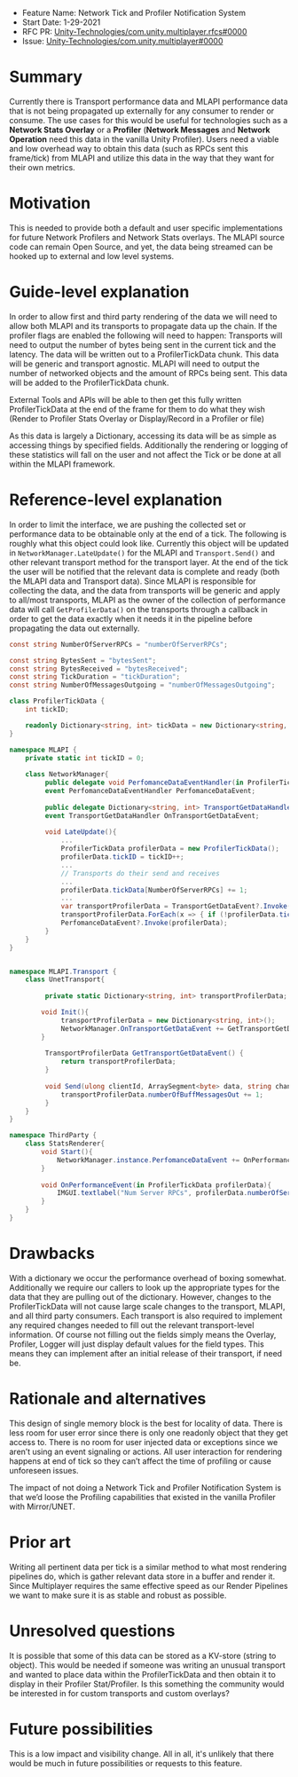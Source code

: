 - Feature Name: Network Tick and Profiler Notification System
- Start Date: 1-29-2021
- RFC PR: [Unity-Technologies/com.unity.multiplayer.rfcs#0000](https://github.com/Unity-Technologies/com.unity.multiplayer.rfcs/pull/0000)
- Issue: [Unity-Technologies/com.unity.multiplayer#0000](https://github.com/Unity-Technologies/com.unity.multiplayer/issues/0000)

# Summary
[summary]: #summary

Currently there is Transport performance data and MLAPI performance data that is not being propagated up externally for any consumer to render or consume. The use cases for this would be useful for technologies such as a **Network Stats Overlay** or a **Profiler** (**Network Messages** and **Network Operation** need this data in the vanilla Unity Profiler). Users need a viable and low overhead way to obtain this data (such as RPCs sent this frame/tick) from MLAPI and utilize this data in the way that they want for their own metrics.

# Motivation
[motivation]: #motivation

This is needed to provide both a default and user specific implementations for future Network Profilers and Network Stats overlays. The MLAPI source code can remain Open Source, and yet, the data being streamed can be hooked up to external and low level systems.

# Guide-level explanation
[guide-level-explanation]: #guide-level-explanation

In order to allow first and third party rendering of the data we will need to allow both MLAPI and its transports to propagate data up the chain. 
If the profiler flags are enabled the following will need to happen: 
Transports will need to output the number of bytes being sent in the current tick and the latency. The data will be written out to a ProfilerTickData chunk. This data will be generic and transport agnostic.
MLAPI will need to output the number of networked objects and the amount of RPCs being sent. This data will be added to the ProfilerTickData chunk.

External Tools and APIs will be able to then get this fully written ProfilerTickData at the end of the frame for them to do what they wish (Render to Profiler Stats Overlay or Display/Record in a Profiler or file)

As this data is largely a Dictionary, accessing its data will be as simple as accessing things by specified fields. Additionally the rendering or logging of these statistics will fall on the user and not affect the Tick or be done at all within the MLAPI framework.

# Reference-level explanation
[reference-level-explanation]: #reference-level-explanation


In order to limit the interface, we are pushing the collected set or performance data to be obtainable only at the end of a tick. The following is roughly what this object could look like. Currently this object will be updated in ```NetworkManager.LateUpdate()``` for the MLAPI and ```Transport.Send()``` and other relevant transport method for the transport layer. At the end of the tick the user will be notified that the relevant data is complete and ready (both the MLAPI data and Transport data). Since MLAPI is responsible for collecting the data, and the data from transports will be generic and apply to all/most transports, MLAPI as  the owner of the collection of performance data will call ```GetProfilerData()``` on the transports through a callback in order to get the data exactly when it needs it in the pipeline before propagating the data out externally.

```cs
const string NumberOfServerRPCs = "numberOfServerRPCs";

const string BytesSent = "bytesSent";
const string BytesReceived = "bytesReceived";
const string TickDuration = "tickDuration";
const string NumberOfMessagesOutgoing = "numberOfMessagesOutgoing";

class ProfilerTickData {
    int tickID;

    readonly Dictionary<string, int> tickData = new Dictionary<string, int>();
}

namespace MLAPI {
    private static int tickID = 0;
    
    class NetworkManager{
         public delegate void PerfomanceDataEventHandler(in ProfilerTickData profilerData);
         event PerfomanceDataEventHandler PerfomanceDataEvent;
         
         public delegate Dictionary<string, int> TransportGetDataHandler();
         event TransportGetDataHandler OnTransportGetDataEvent;
         
         void LateUpdate(){
             ...
             ProfilerTickData profilerData = new ProfilerTickData();
             profilerData.tickID = tickID++;
             ...
             // Transports do their send and receives
             ...
             profilerData.tickData[NumberOfServerRPCs] += 1;
             ...
             var transportProfilerData = TransportGetDataEvent?.Invoke();
             transportProfilerData.ForEach(x => { if (!profilerData.tickData.ContainsKey(x.Key)) profilerData.tickData.Add(x.Key, x.Value); });
             PerfomanceDataEvent?.Invoke(profilerData);
         }
    }
}


namespace MLAPI.Transport {
    class UnetTransport{
         
         private static Dictionary<string, int> transportProfilerData;

        void Init(){
             transportProfilerData = new Dictionary<string, int>();
             NetworkManager.OnTransportGetDataEvent += GetTransportGetDataEvent;
        }
         
         TransportProfilerData GetTransportGetDataEvent() {
             return transportProfilerData;
         }
         
         void Send(ulong clientId, ArraySegment<byte> data, string channelName){
             transportProfilerData.numberOfBuffMessagesOut += 1;
         }
    }
}

namespace ThirdParty {
    class StatsRenderer{
        void Start(){
            NetworkManager.instance.PerfomanceDataEvent += OnPerformanceEvent;
        }
        
        void OnPerformanceEvent(in ProfilerTickData profilerData){
            IMGUI.textlabel("Num Server RPCs", profilerData.numberOfServerRPCs);
        }
    }
}

```

# Drawbacks
[drawbacks]: #drawbacks

With a dictionary we occur the performance overhead of boxing somewhat. Additionally we require our callers to look up the appropriate types for the data that they are pulling out of the dictionary.
However, changes to the ProfilerTickData will not cause large scale changes to the transport, MLAPI, and all third party consumers.
Each transport is also required to implement any required changes needed to fill out the relevant transport-level information. Of course not filling out the fields simply means the Overlay, Profiler, Logger will just display default values for the field types. This means they can implement after an initial release of their transport, if need be.

# Rationale and alternatives
[rationale-and-alternatives]: #rationale-and-alternatives

This design of single memory block is the best for locality of data. 
There is less room for user error since there is only one readonly object that they get access to.
There is no room for user injected data or exceptions since we aren’t using an event signaling or actions. All user interaction for rendering happens at end of tick so they can’t affect the time of profiling or cause unforeseen issues.

The impact of not doing a Network Tick and Profiler Notification System is that we’d loose the Profiling capabilities that existed in the vanilla Profiler with Mirror/UNET.

# Prior art
[prior-art]: #prior-art

Writing all pertinent data per tick is a similar method to what most rendering pipelines do, which is gather relevant data store in a buffer and render it. Since Multiplayer requires the same effective speed as our Render Pipelines we want to make sure it is as stable and robust as possible.

# Unresolved questions
[unresolved-questions]: #unresolved-questions

It is possible that some of this data can be stored as a KV-store (string to object). This would be needed if someone was writing an unusual transport and wanted to place data within the ProfilerTickData and then obtain it to display in their Profiler Stat/Profiler.
Is this something the community would be interested in for custom transports and custom overlays?

# Future possibilities
[future-possibilities]: #future-possibilities

This is a low impact and visibility change. All in all, it's unlikely that there would be much in future possibilities or requests to this feature.
